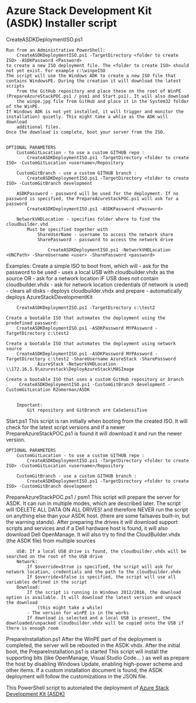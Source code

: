 # Azure Stack Development Kit (ASDK) Installer script

CreateASDKDeploymentISO.ps1
    
    Run from an Administrative PowerShell: 
        CreateASDKDeploymentISO.ps1 -TargetDirectory <folder to create ISO> -ASDKPassword <Password>
    to create a new ISO deployment file. The <folder to create ISO> should not yet exist. For example c:\winpeISO
    The script will use the Windows ADK to create a new ISO file that contains WindowsPE. During the creation it will download the latest scripts
        from the GitHub repository and place these on the root of WinPE (PrepareAzureStackPOC.ps1 / psm1 and Start.ps1). It will also download
        the winpe.jpg file from GitHub and place it in the System32 folder of the WinPE.
    If Windows ADK is not yet installed, it will trigger and monitor the installation) quietly. This might take a whlie as the ADK will download 
        additional files. 
    Once the download is complete, boot your server from the ISO. 


    OPTIONAL PARAMETERS
        CustomGitLocation - to use a custom GITHUB repo : 
            CreateASDKDeploymentISO.ps1 -TargetDirectory <folder to create ISO> -CustomGitLocation <username>/Repository

        CustomGitBranch - use a custom GITHUB branch : 
            CreateASDKDeploymentISO.ps1 -TargetDirectory <folder to create ISO> -CustomGitBranch development

        ASDKPassword - password will be used for the deployment. If no password is specified, the PrepareAzureStackPOC.ps1 will ask for a password
            CreateASDKDeploymentISO.ps1 -ASDKPassword <Password>
        
        NetworkVHDLocation - specifies folder where to find the cloudbuilder.vhd 
            Must be specified together with
                ShareUserName - username to access the network share
                SharePassword - password to access the network drive
            
                    CreateASDKDeploymentISO.ps1 -NetworkVHDLocation <UNCPath> -ShareUsername <user> -SharePassword <password>

    

Examples:
    Create a simple ISO to boot from, which will 
        - ask for the password to be used
        - uses a local USB with cloudbuilder.vhdx as the source OR
            - ask for a network location IF USB does not contain cloudbuilder.vhdx
            - ask for network location credentials (if network is used)
        - clears all disks
        - deploys cloudbuilder.vhdx and prepare
        - automatically deploys AzureStackDevelopmentKit

        CreateASDKDeploymentISO.ps1 -TargetDirectory c:\test2
        
    Create a bootable ISO that automates the deployment using the predefined password:    
        CreateASDKDeploymentISO.ps1 -ASDKPassword MYPAssword -TargetDirectory c:\test2 

    Create a bootable ISO that automates the deployment using network source
        CreateASDKDeploymentISO.ps1 -ASDKPassword MYPAssword -TargetDirectory c:\test2 -ShareUsername AzureStack -SharePassword
                AzureStack -NetworkVHDLocation \\172.16.5.9\azurestack\DeployAzureStack\MASImage
         
    Create a bootable ISO that uses a custom GitHub repository or branch     
         CreateASDKDeploymentISO.ps1 -CustomGitBranch development -CustomGitLocation RZomerman/ASDK
        

        Important:
            Git repository and GitBranch are CaSeSensiTive 


Start.ps1
    This script is ran initially when booting from the created ISO. It will check for the latest script versions and if a newer PrepareAzureStackPOC.ps1 is found
        it will download it and run the newer version.

    OPTIONAL PARAMETERS
        CustomGitLocation - to use a custom GITHUB repo : 
            CreateASDKDeploymentISO.ps1 -TargetDirectory <folder to create ISO> -CustomGitLocation <username>/Repository

        CustomGitBranch - use a custom GITHUB branch : 
            CreateASDKDeploymentISO.ps1 -TargetDirectory <folder to create ISO> -CustomGitBranch development

PrepareAzureStackPOC.ps1 / psm1
    This script will prepare the server for ASDK. It can run in multiple modes, which are described later. The script will !DELETE ALL DATA ON ALL DRIVES! and          therefore NEVER run the script on anything else than your ASDK host. (there are some failsaves built-in, but the warning stands). After preparing the drives 
        it will download support scripts and services and if a Dell hardware host is found, it will also download Dell OpenManage. It will also try to find the 
        CloudBuilder.vhdx (the ASDK file) from multiple sources

        USB: If a local USB drive is found, the cloudbuilder.vhdx will be searched on the root of the USB drive
        Network: 
            If $override=$true is specified, the script will ask for network location, credentials and the path to the cloudbuilder.vhdx
            If $override=$false is specified, the script will use all variables defined in the script
        Download:
            If the script is running in Windows 2012/2016, the download option is available. It will download the latest version and unpack the download
                (this might take a while)
            - The version for winPE is in the works
            If download is selected and a local USB is present, the downloaded/unpacked cloudbuilder.vhdx will be copied onto the USB if there is enough room

PrepareInstallation.ps1
    After the WinPE part of the deployment is completed, the server will be rebooted in the ASDK vhdx. After the initial boot, the PrepareInstallation.ps1 is started
    This script will install the supporting bits (like OpenManage, Visual Studio Code... ) as well as prepare the host by disabling Windows Update, enabling high-power scheme and other items.
    If a custom installation document is found, the ASDK deployment will follow the customizations in the JSON file. 

This PowerShell script to automated the deployment of [Azure Stack Development Kit (ASDK)](https://docs.microsoft.com/en-us/azure/azure-stack/asdk/asdk-what-is)
